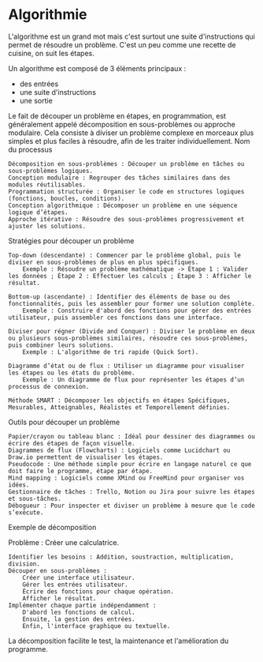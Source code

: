 # Algorithmie

L'algorithme est un grand mot mais c'est surtout une suite d'instructions qui permet de résoudre un problème. C'est un peu comme une recette de cuisine, on suit les étapes.

Un algorithme est composé de 3 éléments principaux :

-   des entrées
-   une suite d'instructions
-   une sortie

Le fait de découper un problème en étapes, en programmation, est généralement appelé décomposition en sous-problèmes ou approche modulaire. Cela consiste à diviser un problème complexe en morceaux plus simples et plus faciles à résoudre, afin de les traiter individuellement.
Nom du processus

    Décomposition en sous-problèmes : Découper un problème en tâches ou sous-problèmes logiques.
    Conception modulaire : Regrouper des tâches similaires dans des modules réutilisables.
    Programmation structurée : Organiser le code en structures logiques (fonctions, boucles, conditions).
    Conception algorithmique : Décomposer un problème en une séquence logique d’étapes.
    Approche itérative : Résoudre des sous-problèmes progressivement et ajuster les solutions.

Stratégies pour découper un problème

    Top-down (descendante) : Commencer par le problème global, puis le diviser en sous-problèmes de plus en plus spécifiques.
        Exemple : Résoudre un problème mathématique -> Étape 1 : Valider les données ; Étape 2 : Effectuer les calculs ; Étape 3 : Afficher le résultat.

    Bottom-up (ascendante) : Identifier des éléments de base ou des fonctionnalités, puis les assembler pour former une solution complète.
        Exemple : Construire d'abord des fonctions pour gérer des entrées utilisateur, puis assembler ces fonctions dans une interface.

    Diviser pour régner (Divide and Conquer) : Diviser le problème en deux ou plusieurs sous-problèmes similaires, résoudre ces sous-problèmes, puis combiner leurs solutions.
        Exemple : L'algorithme de tri rapide (Quick Sort).

    Diagramme d’état ou de flux : Utiliser un diagramme pour visualiser les étapes ou les états du problème.
        Exemple : Un diagramme de flux pour représenter les étapes d’un processus de connexion.

    Méthode SMART : Décomposer les objectifs en étapes Spécifiques, Mesurables, Atteignables, Réalistes et Temporellement définies.

Outils pour découper un problème

    Papier/crayon ou tableau blanc : Idéal pour dessiner des diagrammes ou écrire des étapes de façon visuelle.
    Diagrammes de flux (Flowcharts) : Logiciels comme Lucidchart ou Draw.io permettent de visualiser les étapes.
    Pseudocode : Une méthode simple pour écrire en langage naturel ce que doit faire le programme, étape par étape.
    Mind mapping : Logiciels comme XMind ou FreeMind pour organiser vos idées.
    Gestionnaire de tâches : Trello, Notion ou Jira pour suivre les étapes et sous-tâches.
    Débogueur : Pour inspecter et diviser un problème à mesure que le code s’exécute.

Exemple de décomposition

Problème : Créer une calculatrice.

    Identifier les besoins : Addition, soustraction, multiplication, division.
    Découper en sous-problèmes :
        Créer une interface utilisateur.
        Gérer les entrées utilisateur.
        Écrire des fonctions pour chaque opération.
        Afficher le résultat.
    Implémenter chaque partie indépendamment :
        D'abord les fonctions de calcul.
        Ensuite, la gestion des entrées.
        Enfin, l'interface graphique ou textuelle.

La décomposition facilite le test, la maintenance et l'amélioration du programme.
